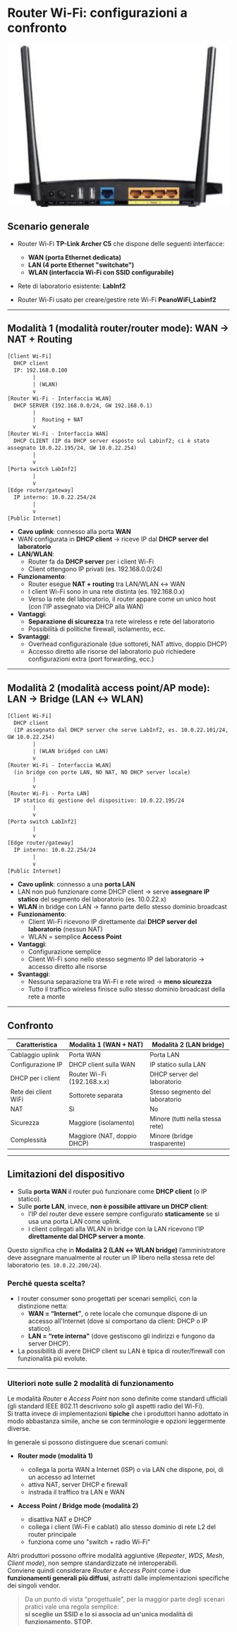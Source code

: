# Router Wi-Fi: configurazioni a confronto

![Router Wi-Fi](imgs/TP-Link_retro.png)

## Scenario generale
- Router Wi-Fi **TP-Link Archer C5** che dispone delle seguenti interfacce:
  - **WAN (porta Ethernet dedicata)**
  - **LAN (4 porte Ethernet "switchate")**
  - **WLAN (interfaccia Wi-Fi con SSID configurabile)**

- Rete di laboratorio esistente: **LabInf2**
- Router Wi-Fi usato per creare/gestire rete Wi-Fi **PeanoWiFi_Labinf2**

---

## Modalità 1 (modalità router/router mode): WAN → NAT + Routing

```code
[Client Wi-Fi]
  DHCP client
  IP: 192.168.0.100
        |
        | (WLAN)
        v
[Router Wi-Fi - Interfaccia WLAN]
  DHCP SERVER (192.168.0.0/24, GW 192.168.0.1)
        |
        |  Routing + NAT
        v
[Router Wi-Fi - Interfaccia WAN]
  DHCP CLIENT (IP da DHCP server esposto sul Labinf2; ci è stato assegnato 10.0.22.195/24, GW 10.0.22.254)
        |
        v
[Porta switch LabInf2]
        |
        v
[Edge router/gateway]
  IP interno: 10.0.22.254/24
        |
        v
[Public Internet]
```

- **Cavo uplink**: connesso alla porta **WAN**  
- WAN configurata in **DHCP client** → riceve IP dal **DHCP server del laboratorio**  
- **LAN/WLAN**:
  - Router fa da **DHCP server** per i client Wi-Fi
  - Client ottengono IP privati (es. 192.168.0.0/24)
- **Funzionamento**:
  - Router esegue **NAT + routing** tra LAN/WLAN ↔ WAN
  - I client Wi-Fi sono in una rete distinta (es. 192.168.0.x)
  - Verso la rete del laboratorio, il router appare come un unico host (con l’IP assegnato via DHCP alla WAN)
- **Vantaggi**:
  - **Separazione di sicurezza** tra rete wireless e rete del laboratorio
  - Possibilità di politiche firewall, isolamento, ecc.
- **Svantaggi**:
  - Overhead configurazionale (due sottoreti, NAT attivo, doppio DHCP)
  - Accesso diretto alle risorse del laboratorio può richiedere configurazioni extra (port forwarding, ecc.)

---

## Modalità 2 (modalità access point/AP mode): LAN → Bridge (LAN ↔ WLAN)

```code
[Client Wi-Fi]
  DHCP client
  (IP assegnato dal DHCP server che serve LabInf2, es. 10.0.22.101/24, GW 10.0.22.254)
        |
        | (WLAN bridged con LAN)
        v
[Router Wi-Fi - Interfaccia WLAN]
  (in bridge con porte LAN, NO NAT, NO DHCP server locale)
        |
        v
[Router Wi-Fi - Porta LAN]
  IP statico di gestione del dispositivo: 10.0.22.195/24
        |
        v
[Porta switch LabInf2]
        |
        v
[Edge router/gateway]
  IP interno: 10.0.22.254/24
        |
        v
[Public Internet]
```

- **Cavo uplink**: connesso a una **porta LAN**
- LAN non può funzionare come DHCP client → serve **assegnare IP statico** del segmento del laboratorio (es. 10.0.22.x)
- **WLAN** in bridge con LAN → fanno parte dello stesso dominio broadcast
- **Funzionamento**:
  - Client Wi-Fi ricevono IP direttamente dal **DHCP server del laboratorio** (nessun NAT)
  - WLAN = semplice **Access Point**
- **Vantaggi**:
  - Configurazione semplice
  - Client Wi-Fi sono nello stesso segmento IP del laboratorio → accesso diretto alle risorse
- **Svantaggi**:
  - Nessuna separazione tra Wi-Fi e rete wired → **meno sicurezza**
  - Tutto il traffico wireless finisce sullo stesso dominio broadcast della rete a monte

---

## Confronto

| Caratteristica       | Modalità 1 (WAN + NAT)             | Modalità 2 (LAN bridge)         |
|----------------------|-------------------------------------|---------------------------------|
| Cablaggio uplink     | Porta WAN                          | Porta LAN                       |
| Configurazione IP    | DHCP client sulla WAN              | IP statico sulla LAN            |
| DHCP per i client    | Router Wi-Fi (192.168.x.x)         | DHCP server del laboratorio     |
| Rete dei client WiFi | Sottorete separata                 | Stesso segmento del laboratorio |
| NAT                  | Sì                                 | No                              |
| Sicurezza            | Maggiore (isolamento)              | Minore (tutti nella stessa rete)|
| Complessità          | Maggiore (NAT, doppio DHCP)        | Minore (bridge trasparente)     |

---

## Limitazioni del dispositivo

- Sulla **porta WAN** il router può funzionare come **DHCP client** (o IP statico).  
- Sulle **porte LAN**, invece, **non è possibile attivare un DHCP client**:  
  - l’IP del router deve essere sempre configurato **staticamente** se si usa una porta LAN come uplink.  
  - i client collegati alla WLAN in bridge con la LAN ricevono l’IP **direttamente dal DHCP server a monte**.  

Questo significa che in **Modalità 2 (LAN ↔ WLAN bridge)** l’amministratore deve assegnare manualmente al router un IP libero nella stessa rete del laboratorio (es. `10.0.22.200/24`).  

### Perché questa scelta?
- I router consumer sono progettati per scenari semplici, con la distinzione netta:
  - **WAN = “Internet”**, o rete locale che comunque dispone di un accesso all'Internet (dove si comportano da client: DHCP o IP statico).  
  - **LAN = “rete interna”** (dove gestiscono gli indirizzi e fungono da server DHCP).  
- La possibilità di avere DHCP client su LAN è tipica di router/firewall con funzionalità più evolute.

---
### Ulteriori note sulle 2 modalità di funzionamento

Le modalità *Router* e *Access Point* non sono definite come standard ufficiali (gli standard IEEE 802.11 descrivono solo gli aspetti radio del Wi-Fi).  
Si tratta invece di implementazioni **tipiche** che i produttori hanno adottato in modo abbastanza simile, anche se con terminologie e opzioni leggermente diverse.

In generale si possono distinguere due scenari comuni:

- **Router mode (modalità 1)**  
  - collega la porta WAN a Internet (ISP) o via LAN che dispone, poi, di un accesso ad Internet
  - attiva NAT, server DHCP e firewall  
  - instrada il traffico tra LAN e WAN  

- **Access Point / Bridge mode (modalità 2)**  
  - disattiva NAT e DHCP  
  - collega i client (Wi-Fi e cablati) allo stesso dominio di rete L2 del router principale  
  - funziona come uno "switch + radio Wi-Fi"

Altri produttori possono offrire modalità aggiuntive (*Repeater*, *WDS*, *Mesh*, *Client mode*), non sempre standardizzate né interoperabili.  
Conviene quindi considerare *Router* e *Access Point* come i due **funzionamenti generali più diffusi**, astratti dalle implementazioni specifiche dei singoli vendor.

> Da un punto di vista "progettuale", per la maggior parte degli scenari pratici vale una regola semplice:  
> **si sceglie un SSID e lo si associa ad un'unica modalità di funzionamento. STOP.**
